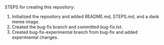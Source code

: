 STEPS for creating this repository:
1. Initialized the repository and added README.md, STEPS.md, and a dank meme image.
2. Created the bug-fix branch and committed bug-fix.txt.
3. Created bug-fix-experimental branch from bug-fix and added experimental changes.
